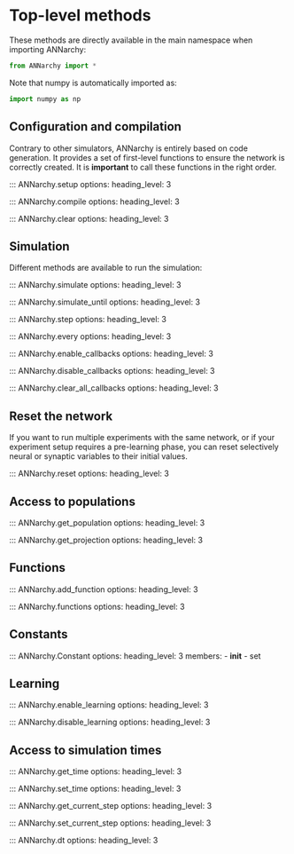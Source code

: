 # Top-level methods

These methods are directly available in the main namespace when importing ANNarchy:

```python
from ANNarchy import *
```

Note that numpy is automatically imported as:

```python
import numpy as np
```

## Configuration and compilation

Contrary to other simulators, ANNarchy is entirely based on code generation. It provides a set of first-level functions to ensure the network is correctly created. It is **important** to call these functions in the right order.

::: ANNarchy.setup
    options:
      heading_level: 3

::: ANNarchy.compile
    options:
      heading_level: 3

::: ANNarchy.clear
    options:
      heading_level: 3

## Simulation

Different methods are available to run the simulation:

::: ANNarchy.simulate
    options:
      heading_level: 3

::: ANNarchy.simulate_until
    options:
      heading_level: 3

::: ANNarchy.step
    options:
      heading_level: 3

::: ANNarchy.every
    options:
      heading_level: 3

::: ANNarchy.enable_callbacks
    options:
      heading_level: 3

::: ANNarchy.disable_callbacks
    options:
      heading_level: 3

::: ANNarchy.clear_all_callbacks
    options:
      heading_level: 3

## Reset the network

If you want to run multiple experiments with the same network, or if your experiment setup requires a pre-learning phase, you can reset selectively neural or synaptic variables to their initial values.

::: ANNarchy.reset
    options:
      heading_level: 3

## Access to populations

::: ANNarchy.get_population
    options:
      heading_level: 3

::: ANNarchy.get_projection
    options:
      heading_level: 3

## Functions

::: ANNarchy.add_function
    options:
      heading_level: 3

::: ANNarchy.functions
    options:
      heading_level: 3

## Constants

::: ANNarchy.Constant
    options:
      heading_level: 3
      members:
          - __init__
          - set

## Learning

::: ANNarchy.enable_learning
    options:
      heading_level: 3


::: ANNarchy.disable_learning
    options:
      heading_level: 3

## Access to simulation times


::: ANNarchy.get_time
    options:
      heading_level: 3

::: ANNarchy.set_time
    options:
      heading_level: 3


::: ANNarchy.get_current_step
    options:
      heading_level: 3

::: ANNarchy.set_current_step
    options:
      heading_level: 3

::: ANNarchy.dt
    options:
      heading_level: 3

